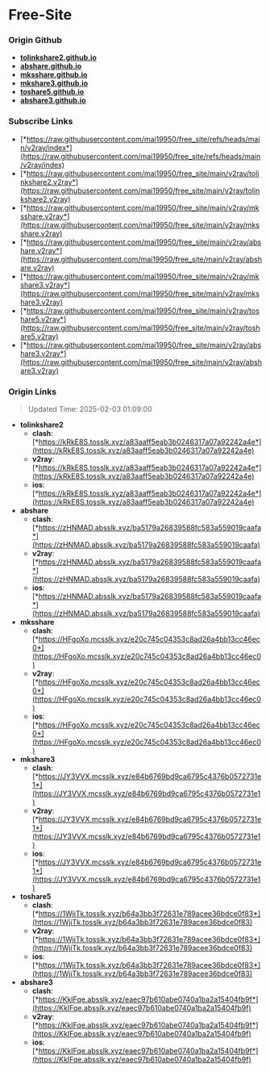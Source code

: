 # Free-Site

### Origin Github

- [**tolinkshare2.github.io**](https://github.com/tolinkshare2/tolinkshare2.github.io)
- [**abshare.github.io**](https://github.com/abshare/abshare.github.io)
- [**mksshare.github.io**](https://github.com/mksshare/mksshare.github.io)
- [**mkshare3.github.io**](https://github.com/mkshare3/mkshare3.github.io)
- [**toshare5.github.io**](https://github.com/toshare5/toshare5.github.io)
- [**abshare3.github.io**](https://github.com/abshare3/abshare3.github.io)

### Subscribe Links

- [*https://raw.githubusercontent.com/mai19950/free_site/refs/heads/main/v2ray/index*](https://raw.githubusercontent.com/mai19950/free_site/refs/heads/main/v2ray/index)
- [*https://raw.githubusercontent.com/mai19950/free_site/main/v2ray/tolinkshare2.v2ray*](https://raw.githubusercontent.com/mai19950/free_site/main/v2ray/tolinkshare2.v2ray)
- [*https://raw.githubusercontent.com/mai19950/free_site/main/v2ray/mksshare.v2ray*](https://raw.githubusercontent.com/mai19950/free_site/main/v2ray/mksshare.v2ray)
- [*https://raw.githubusercontent.com/mai19950/free_site/main/v2ray/abshare.v2ray*](https://raw.githubusercontent.com/mai19950/free_site/main/v2ray/abshare.v2ray)
- [*https://raw.githubusercontent.com/mai19950/free_site/main/v2ray/mkshare3.v2ray*](https://raw.githubusercontent.com/mai19950/free_site/main/v2ray/mkshare3.v2ray)
- [*https://raw.githubusercontent.com/mai19950/free_site/main/v2ray/toshare5.v2ray*](https://raw.githubusercontent.com/mai19950/free_site/main/v2ray/toshare5.v2ray)
- [*https://raw.githubusercontent.com/mai19950/free_site/main/v2ray/abshare3.v2ray*](https://raw.githubusercontent.com/mai19950/free_site/main/v2ray/abshare3.v2ray)

### Origin Links

> Updated Time: 2025-02-03 01:09:00

- **tolinkshare2**
  - **clash**: [*https://kRkE8S.tosslk.xyz/a83aaff5eab3b0246317a07a92242a4e*](https://kRkE8S.tosslk.xyz/a83aaff5eab3b0246317a07a92242a4e)
  - **v2ray**: [*https://kRkE8S.tosslk.xyz/a83aaff5eab3b0246317a07a92242a4e*](https://kRkE8S.tosslk.xyz/a83aaff5eab3b0246317a07a92242a4e)
  - **ios**: [*https://kRkE8S.tosslk.xyz/a83aaff5eab3b0246317a07a92242a4e*](https://kRkE8S.tosslk.xyz/a83aaff5eab3b0246317a07a92242a4e)
- **abshare**
  - **clash**: [*https://zHNMAD.absslk.xyz/ba5179a26839588fc583a559019caafa*](https://zHNMAD.absslk.xyz/ba5179a26839588fc583a559019caafa)
  - **v2ray**: [*https://zHNMAD.absslk.xyz/ba5179a26839588fc583a559019caafa*](https://zHNMAD.absslk.xyz/ba5179a26839588fc583a559019caafa)
  - **ios**: [*https://zHNMAD.absslk.xyz/ba5179a26839588fc583a559019caafa*](https://zHNMAD.absslk.xyz/ba5179a26839588fc583a559019caafa)
- **mksshare**
  - **clash**: [*https://HFgoXo.mcsslk.xyz/e20c745c04353c8ad26a4bb13cc46ec0*](https://HFgoXo.mcsslk.xyz/e20c745c04353c8ad26a4bb13cc46ec0)
  - **v2ray**: [*https://HFgoXo.mcsslk.xyz/e20c745c04353c8ad26a4bb13cc46ec0*](https://HFgoXo.mcsslk.xyz/e20c745c04353c8ad26a4bb13cc46ec0)
  - **ios**: [*https://HFgoXo.mcsslk.xyz/e20c745c04353c8ad26a4bb13cc46ec0*](https://HFgoXo.mcsslk.xyz/e20c745c04353c8ad26a4bb13cc46ec0)
- **mkshare3**
  - **clash**: [*https://JY3VVX.mcsslk.xyz/e84b6769bd9ca6795c4376b0572731e1*](https://JY3VVX.mcsslk.xyz/e84b6769bd9ca6795c4376b0572731e1)
  - **v2ray**: [*https://JY3VVX.mcsslk.xyz/e84b6769bd9ca6795c4376b0572731e1*](https://JY3VVX.mcsslk.xyz/e84b6769bd9ca6795c4376b0572731e1)
  - **ios**: [*https://JY3VVX.mcsslk.xyz/e84b6769bd9ca6795c4376b0572731e1*](https://JY3VVX.mcsslk.xyz/e84b6769bd9ca6795c4376b0572731e1)
- **toshare5**
  - **clash**: [*https://1WjiTk.tosslk.xyz/b64a3bb3f72631e789acee36bdce0f83*](https://1WjiTk.tosslk.xyz/b64a3bb3f72631e789acee36bdce0f83)
  - **v2ray**: [*https://1WjiTk.tosslk.xyz/b64a3bb3f72631e789acee36bdce0f83*](https://1WjiTk.tosslk.xyz/b64a3bb3f72631e789acee36bdce0f83)
  - **ios**: [*https://1WjiTk.tosslk.xyz/b64a3bb3f72631e789acee36bdce0f83*](https://1WjiTk.tosslk.xyz/b64a3bb3f72631e789acee36bdce0f83)
- **abshare3**
  - **clash**: [*https://KkIFqe.absslk.xyz/eaec97b610abe0740a1ba2a15404fb9f*](https://KkIFqe.absslk.xyz/eaec97b610abe0740a1ba2a15404fb9f)
  - **v2ray**: [*https://KkIFqe.absslk.xyz/eaec97b610abe0740a1ba2a15404fb9f*](https://KkIFqe.absslk.xyz/eaec97b610abe0740a1ba2a15404fb9f)
  - **ios**: [*https://KkIFqe.absslk.xyz/eaec97b610abe0740a1ba2a15404fb9f*](https://KkIFqe.absslk.xyz/eaec97b610abe0740a1ba2a15404fb9f)
